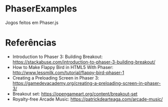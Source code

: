 # PhaserExamples
Jogos feitos em Phaser.js

# Referências 
- Introduction to Phaser 3: Building Breakout: https://stackabuse.com/introduction-to-phaser-3-building-breakout/
- How to Make Flappy Bird in HTML5 With Phaser: http://www.lessmilk.com/tutorial/flappy-bird-phaser-1
- Creating a Preloading Screen in Phaser 3: https://gamedevacademy.org/creating-a-preloading-screen-in-phaser-3/
- Breakout set: https://opengameart.org/content/breakout-set
- Royalty-free Arcade Music: https://patrickdearteaga.com/arcade-music/
